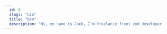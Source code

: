```yaml
---
  id: 0
  slugs: "bio"
  title: "Bio"
  description: "Hi, my name is Jack, I’m freelance front end developer. I create custom websites with responsive and modern design, fast and clean structured code. In technologies, my skills are React, Astro, Next, Sveltekit, S(CSS) and Tailwind CSS. I’m open for gigs where I can learn and grow. If you have a good opportunity contact us."
---
```

